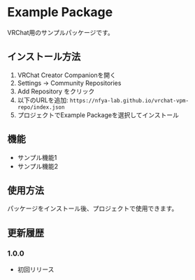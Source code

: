 # Example Package

VRChat用のサンプルパッケージです。

## インストール方法

1. VRChat Creator Companionを開く
2. Settings → Community Repositories
3. Add Repository をクリック
4. 以下のURLを追加: `https://nfya-lab.github.io/vrchat-vpm-repo/index.json`
5. プロジェクトでExample Packageを選択してインストール

## 機能

- サンプル機能1
- サンプル機能2

## 使用方法

パッケージをインストール後、プロジェクトで使用できます。

## 更新履歴

### 1.0.0
- 初回リリース